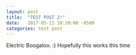 ```yaml
---
layout: post
title:  "TEST POST 2!"
date:   2017-05-13 18:20:00 -0500
categories: test post
---
```

Electric Boogaloo. :) Hopefully this works this time

[jekyll-docs]: http://jekyllrb.com/docs/home
[jekyll-gh]:   https://github.com/jekyll/jekyll
[jekyll-talk]: https://talk.jekyllrb.com/
